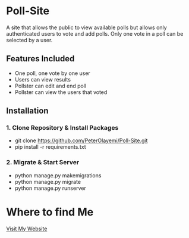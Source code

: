 # Poll-Site
A site that allows the public to view available polls but allows only authenticated users to vote and add polls. Only one vote in a poll can be selected by a user.

## Features Included
* One poll, one vote by one user
* Users can view results
* Pollster can edit and end poll
* Pollster can view the users that voted

## Installation
### 1. Clone Repository & Install Packages

- git clone https://github.com/PeterOlayemi/Poll-Site.git
- pip install -r requirements.txt

### 2. Migrate & Start Server
* python manage.py makemigrations
* python manage.py migrate
* python manage.py runserver

# Where to find Me
[Visit My Website](https://peterolayemi.github.io)

